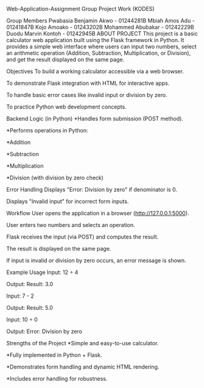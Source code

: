 Web-Application-Assignment
Group Project Work (KODES)

Group Members
Pwabasia Benjamin Akwo - 01244281B
Mbiah Amos Adu - 01241847B
Kojo Amoako - 01243202B
Mohammed Abubakar - 01242229B
Duodu Marvin Kontoh - 01242945B
ABOUT PROJECT
This project is a basic calculator web application built using the Flask framework in Python. It provides a simple web interface where users can input two numbers, select an arithmetic operation (Addition, Subtraction, Multiplication, or Division), and get the result displayed on the same page.

Objectives
To build a working calculator accessible via a web browser.

To demonstrate Flask integration with HTML for interactive apps.

To handle basic error cases like invalid input or division by zero.

To practice Python web development concepts.

Backend Logic (in Python)
*Handles form submission (POST method).

*Performs operations in Python:

*Addition

*Subtraction

*Multiplication

*Division (with division by zero check)

Error Handling
Displays "Error: Division by zero" if denominator is 0.

Displays "Invalid input" for incorrect form inputs.

Workflow
User opens the application in a browser (http://127.0.0.1:5000).

User enters two numbers and selects an operation.

Flask receives the input (via POST) and computes the result.

The result is displayed on the same page.

If input is invalid or division by zero occurs, an error message is shown.

Example Usage
Input: 12 ÷ 4

Output: Result: 3.0

Input: 7 - 2

Output: Result: 5.0

Input: 10 ÷ 0

Output: Error: Division by zero

Strengths of the Project
*Simple and easy-to-use calculator.

*Fully implemented in Python + Flask.

*Demonstrates form handling and dynamic HTML rendering.

*Includes error handling for robustness.